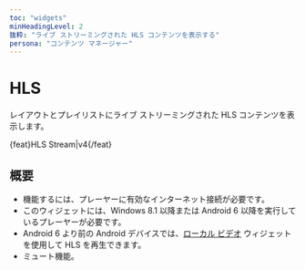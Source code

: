 ```yaml
---
toc: "widgets"
minHeadingLevel: 2
抜粋: "ライブ ストリーミングされた HLS コンテンツを表示する"
persona: "コンテンツ マネージャー"
---
```


# HLS

レイアウトとプレイリストにライブ ストリーミングされた HLS コンテンツを表示します。

{feat}HLS Stream|v4{/feat}

## 概要

- 機能するには、プレーヤーに有効なインターネット接続が必要です。
- このウィジェットには、Windows 8.1 以降または Android 6 以降を実行しているプレーヤーが必要です。
- Android 6 より前の Android デバイスでは、[ローカル ビデオ](media_module_localvideo.html) ウィジェットを使用して HLS を再生できます。
- ミュート機能。

